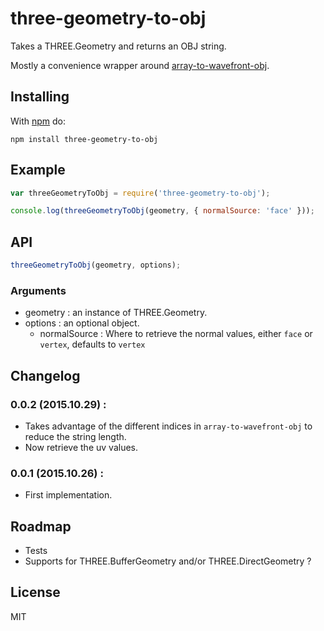# three-geometry-to-obj

Takes a THREE.Geometry and returns an OBJ string.

Mostly a convenience wrapper around [array-to-wavefront-obj](https://www.npmjs.com/package/array-to-wavefront-obj).

## Installing

With [npm](http://npmjs.org) do:

```
npm install three-geometry-to-obj
```

## Example

```js
var threeGeometryToObj = require('three-geometry-to-obj');

console.log(threeGeometryToObj(geometry, { normalSource: 'face' }));
```

## API

```js
threeGeometryToObj(geometry, options);
```

### Arguments

* geometry : an instance of THREE.Geometry.
* options : an optional object.
  * normalSource : Where to retrieve the normal values, either `face` or `vertex`, defaults to `vertex`

## Changelog

### 0.0.2 (2015.10.29) :

* Takes advantage of the different indices in `array-to-wavefront-obj` to reduce the string length.
* Now retrieve the uv values.

### 0.0.1 (2015.10.26) :

* First implementation.

## Roadmap

* Tests
* Supports for THREE.BufferGeometry and/or THREE.DirectGeometry ?

## License

MIT
